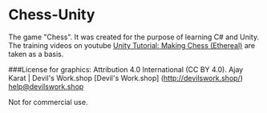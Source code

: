 # Chess-Unity
The game "Chess". 
It was created for the purpose of learning C# and Unity.
The training videos on youtube [Unity Tutorial: Making Chess (Ethereal)](https://www.youtube.com/watch?v=lFZeeTZ29w0&list=PLXV-vjyZiT4b7WGjgiqMy422AVyMaigl1&ab_channel=Etredal) are taken as a basis.

###License for graphics:
Attribution 4.0 International (CC BY 4.0).
Ajay Karat | Devil's Work.shop
[Devil's Work.shop] (http://devilswork.shop/)
help@devilswork.shop

Not for commercial use.
